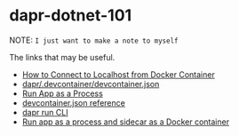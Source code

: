 # dapr-dotnet-101

NOTE:
`I just want to make a note to myself`

The links that may be useful.
- [How to Connect to Localhost from Docker Container](https://huzaima.io/blog/connect-localhost-docker)
- [dapr/.devcontainer/devcontainer.json](https://github.com/dapr/dapr/blob/master/.devcontainer/devcontainer.json)
- [Run App as a Process](https://v0-11.docs.dapr.io/operations/hosting/self-hosted/self-hosted-with-docker/#run-app-as-a-process)
- [devcontainer.json reference](https://containers.dev/implementors/json_reference/)
- [dapr run CLI](https://docs.dapr.io/reference/cli/dapr-run/)
- [Run app as a process and sidecar as a Docker container](https://docs.dapr.io/operations/hosting/self-hosted/self-hosted-with-docker/#run-app-as-a-process-and-sidecar-as-a-docker-container)


